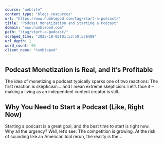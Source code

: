 ```yaml
---
source: "website"
content_type: "blogs_resources"
url: "https://www.humblepod.com/tag/start-a-podcast/"
title: "Podcast Monetization and Starting a Podcast"
domain: "www.humblepod.com"
path: "/tag/start-a-podcast/"
scraped_time: "2025-10-05T01:53:50.576489"
url_depth: 2
word_count: 96
client_name: "humblepod"
---
```


## Podcast Monetization is Real, and it’s Profitable

The idea of monetizing a podcast typically sparks one of two reactions: The first reaction is skepticism… and I mean extreme skepticism. Let’s face it – making a living as an independent content creator is still...

## Why You Need to Start a Podcast (Like, Right Now)

Starting a podcast is a great goal, and the best time to start is right now. Why all the urgency? Well, let’s see:  The competition is growing. At the risk of sounding like an American Idol rerun, the reality is the...